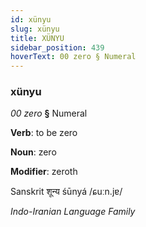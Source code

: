```yaml
---
id: xünyu
slug: xünyu
title: XÜNYU
sidebar_position: 439
hoverText: 00 zero § Numeral
---
```


### xünyu

*00 zero* **§** Numeral

**Verb**: to be zero

**Noun**: zero

**Modifier**: zeroth

Sanskrit शून्य śūnyá /ɕuːn.jɐ/

*Indo-Iranian Language Family*